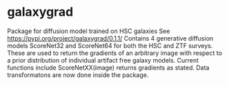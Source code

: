 # galaxygrad
Package for diffusion model trained on HSC galaxies
See https://pypi.org/project/galaxygrad/0.1.1/
Contains 4 generative diffusion models ScoreNet32 and ScoreNet64 for both the HSC and ZTF surveys. These are used to return the gradients of an arbitrary image with respect to a prior distribution of individual artifact free galaxy models. Current functions include ScoreNetXX(image) returns gradients as stated. Data transformatons are now done inside the package.
